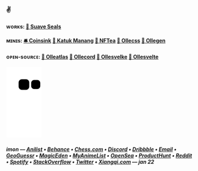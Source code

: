 ### ✌️
<!-- [🔲 Ollegen](https://ollegen.vercel.app/)  -->
<!-- [♟️ Solchess](https://www.solchess.club/)  -->

#### ᴡᴏʀᴋs: [🌊 Suave Seals](https://suaveseals.xyz/)
#### ᴍɪɴɪs: [🛎️ Coinsink](https://www.coinsink.cc) [🎉 Katuk Manang](https://katukmanang.vercel.app/) [🍵 NFTea](https://nftea-bot.vercel.app) [📔 Ollecss](https://ollecss.vercel.app) [🐣 Ollegen](https://ollegen.vercel.app/)
#### ᴏᴘᴇɴ-sᴏᴜʀᴄᴇ: [🍃 Olleatlas](https://github.com/ollefrost/olleatlas) [👾 Ollecord](https://github.com/ollefrost/ollecord) [🌸 Ollesvelke](https://github.com/ollefrost/ollesvelke) [🍊 Ollesvelte](https://github.com/ollefrost/ollesvelte)

<!-- ### ᴠɪʙᴇ:
![HTML](https://img.shields.io/badge/-HTML-e08660?style=for-the-badge&logo=html5&logoColor=white)
![CSS](https://img.shields.io/badge/-CSS-6490e0?style=for-the-badge&logo=css3&logoColor=white)
![Sass](https://img.shields.io/badge/-Sass-cc7a96?style=for-the-badge&logo=sass&logoColor=white)
![JS](https://img.shields.io/badge/-JS-ddbd6c?style=for-the-badge&logo=javascript&logoColor=black)<br>
![jQuery](https://img.shields.io/badge/-jQuery-73addd?style=for-the-badge&logo=jquery&logoColor=white)
![Node.js](https://img.shields.io/badge/-Node.js-8bb579?style=for-the-badge&logo=node.js&logoColor=white)
![Svelte](https://img.shields.io/badge/Svelte-d17057?style=for-the-badge&logo=svelte&logoColor=white)<br>
![Mongo](https://img.shields.io/badge/Mongo-79b285?style=for-the-badge&logo=mongodb&logoColor=white)
![Heroku](https://img.shields.io/badge/-Heroku-756da0?style=for-the-badge&logo=heroku&logoColor=white)
![Vercel](https://img.shields.io/badge/-Vercel-333333?style=for-the-badge&logo=vercel&logoColor=white)<br>
![Git](https://img.shields.io/badge/-Git-e07b59?style=for-the-badge&logo=git&logoColor=white)
![VS Code](https://img.shields.io/badge/-VSCode-6b97d6?style=for-the-badge&logo=visualstudiocode&logoColor=white)

![Top languages](https://github-readme-stats.vercel.app/api/top-langs/?username=ollefrost&layout=compact&theme=radical&border_color=3f2a49) -->

![Snake animation](https://github.com/ollefrost/ollefrost/blob/output/github-contribution-grid-snake.svg)

##### imon –– [Anilist](https://anilist.co/user/lefrost) • [Behance](https://www.behance.net/ollefrost) • [Chess.com](https://www.chess.com/member/lefroste) • [Discord](https://discords.com/bio/p/lefrost) • [Dribbble](https://dribbble.com/lefrost) • [Email](mailto:elcasaboxi@gmail.com) • [GeoGuessr](https://www.geoguessr.com/user/5aa0a68b98cc2c9754e58ee2) • [MagicEden](https://magiceden.io/u/lefrost) • [MyAnimeList](https://myanimelist.net/profile/ollefrost) • [OpenSea](https://opensea.io/lefrost) • [ProductHunt](https://www.producthunt.com/@lefrost) • [Reddit](https://www.reddit.com/user/ollefrost) • [Spotify](https://open.spotify.com/user/gf4tasps3qmm1igne6th9wyj2) • [StackOverflow](https://stackoverflow.com/users/8919391/lefrost) • [Twitter](https://twitter.com/ollefrost) • [Xiangqi.com](https://play.xiangqi.com/@lefrost) –– jan 22

<!-- [Polywork](https://www.polywork.com/lefrost) -->

<!-- # sup ✌️

### ᴡᴏʀᴋs

- ![Webhunt](https://img.shields.io/badge/Indev-Webhunt-708ed8?style=for-the-badge)<br>
Find a website you need, add a website you know.<br>
Official Twitter coming soon. 🔭

- [![Coinsink](https://img.shields.io/badge/Beta-Coinsink-818cd3?style=for-the-badge)](https://www.coinsink.cc/)<br>
Real-time curated crypto faucet aggregator and rotator. Updates on [Twitter](https://twitter.com/coinsink). <br>
Created to eliminate time-waste on unrewarding faucets, and to visualise faucet rotation.<br>
Live at [coinsink.cc](https://www.coinsink.cc/). 🛎️

- [![OlleCSS](https://img.shields.io/badge/OlleCSS-92a572?style=for-the-badge)](https://ollecss.vercel.app/)<br>
Tiny site to store all posts related to the ollecss [YouTube channel](https://www.youtube.com/channel/UCBDopo8825exbqCH4N-nv5A).<br>
Effectively acts as a place to store and display external materials mentioned in videos.<br>
Live at [ollecss.vercel.app](https://ollecss.vercel.app/). 📔

### ᴠɪʙᴇ

![HTML](https://img.shields.io/badge/-HTML-e08660?style=for-the-badge&logo=html5&logoColor=white)
![CSS](https://img.shields.io/badge/-CSS-6490e0?style=for-the-badge&logo=css3&logoColor=white)
![Sass](https://img.shields.io/badge/-Sass-cc7a96?style=for-the-badge&logo=sass&logoColor=white)
![JS](https://img.shields.io/badge/-JS-ddbd6c?style=for-the-badge&logo=javascript&logoColor=black)<br>
![jQuery](https://img.shields.io/badge/-jQuery-73addd?style=for-the-badge&logo=jquery&logoColor=white)
![Node.js](https://img.shields.io/badge/-Node.js-8bb579?style=for-the-badge&logo=node.js&logoColor=white)
![Svelte](https://img.shields.io/badge/Svelte-d17057?style=for-the-badge&logo=svelte&logoColor=white)<br>
![Mongo](https://img.shields.io/badge/Mongo-79b285?style=for-the-badge&logo=mongodb&logoColor=white)
![Heroku](https://img.shields.io/badge/-Heroku-756da0?style=for-the-badge&logo=heroku&logoColor=white)
![Vercel](https://img.shields.io/badge/-Vercel-333333?style=for-the-badge&logo=vercel&logoColor=white)<br>
![Git](https://img.shields.io/badge/-Git-e07b59?style=for-the-badge&logo=git&logoColor=white)
![VS Code](https://img.shields.io/badge/-VSCode-6b97d6?style=for-the-badge&logo=visualstudiocode&logoColor=white)

![Top languages](https://github-readme-stats.vercel.app/api/top-langs/?username=ollefrost&layout=compact&theme=radical&border_color=3f2a49)

### ʙᴏɪʟᴇʀᴘʟᴀᴛᴇs

[![Ollesvelte](https://img.shields.io/badge/Ollesvelte-d17057?style=for-the-badge&logo=svelte&logoColor=white)](https://github.com/ollefrost/ollesvelte)
[![Olleatlas](https://img.shields.io/badge/Olleatlas-79b285?style=for-the-badge&logo=mongodb&logoColor=white)](https://github.com/ollefrost/olleatlas)

![Snake animation](https://github.com/ollefrost/ollefrost/blob/output/github-contribution-grid-snake.svg)

---

🍉 Last revised on October 2021 🍉 -->

<!--
🥒 `Hypickles` (unreleased, hiatus) - A place to access a rich amount of live data of your favourite Minecraft servers, and what your friends are up to on them. Currently focused on Hypixel, may expand to other servers in the future
-->


<!-- - ![7seas](https://img.shields.io/badge/Indev-7seas-708ed8?style=for-the-badge)<br>
Find where to conveniently consume anime, movies, manga, novels, and other such forms of entertainment.<br>
Connected to an ever-expanding database of platforms. Official Twitter coming soon. 🌊 -->
